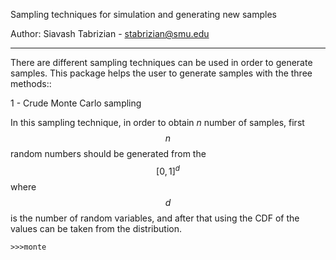 
Sampling techniques for simulation and generating new samples

Author: Siavash Tabrizian - stabrizian@smu.edu

---------
There are different sampling techniques can be used in order to generate samples. This package helps 
the user to generate samples with the three methods::

1 - Crude Monte Carlo sampling  

In this sampling technique, in order to obtain $n$ number of samples, first $$n$$ random numbers should 
be generated from the $$\big[0,1\big]^d$$ where $$d$$ is the number of random variables, and after that 
using the CDF of the values can be taken from the distribution. 

~~~
>>>monte
~~~